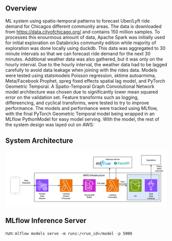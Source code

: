 ## Overview
ML system using spatio-temporal patterns to forecast Uber/Lyft ride demand for Chicagos different community areas. The data is downloaded from https://data.cityofchicago.org/ and contains 150 million samples. To processes this enourmous amount of data,
Apache Spark was initially used for initial exploration on Databricks community edition while majority of exploration was done locally using duckdb. This data was aggregated to 30 minute intervals so that we can forecast ride demand for the next 30 minutes. Additional weather data was also gathered, but it was only on the hourly interval. Due to the hourly interval, the weather data had to be lagged carefully to avoid data leakage when joining with the rides data. Models were tested using statsmodels Poisson regression, sktime autoarmima, Meta/Facebook Prophet, spreg fixed effects spatial lag model, and PyTorch Geometric Temporal. A Spatio-Temporal Graph Convolutional Network model architecture was chosen due to significantly lower  mean squared error on the validation set.
Feature transforms such as logging, differeencing, and cyclical transforms, were tested to try to improve performance. The models and performance were tracked using MLflow, with the final PyTorch Geometric Temporal model being wrapped in an MLflow PythonModel for easy model serving. With the model, the rest of the system design was layed out on AWS:

## System Architecture 
<img src="images/systemarchitechure.png" width="800"/>


## MLflow Inference Server
run: `mlflow models serve -m runs:/<run_id>/model -p 5000`
